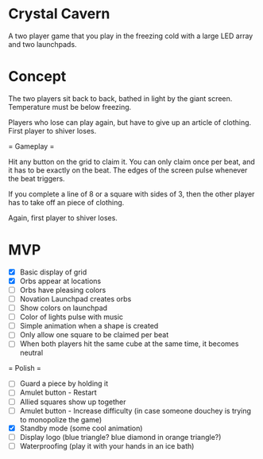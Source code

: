 # Crystal Cavern

A two player game that you play in the freezing cold with a large LED array and two launchpads.

# Concept

The two players sit back to back, bathed in light by the giant screen. Temperature must be below freezing.

Players who lose can play again, but have to give up an article of clothing. First player to shiver loses.

= Gameplay =

Hit any button on the grid to claim it. You can only claim once per beat, and it has to be exactly on the beat. The edges of the screen pulse whenever the beat triggers.

If you complete a line of 8 or a square with sides of 3, then the other player has to take off an piece of clothing.

Again, first player to shiver loses.

# MVP

- [x] Basic display of grid
- [x] Orbs appear at locations
- [ ] Orbs have pleasing colors
- [ ] Novation Launchpad creates orbs
- [ ] Show colors on launchpad
- [ ] Color of lights pulse with music
- [ ] Simple animation when a shape is created
- [ ] Only allow one square to be claimed per beat
- [ ] When both players hit the same cube at the same time, it becomes neutral

= Polish =

- [ ] Guard a piece by holding it
- [ ] Amulet button - Restart
- [ ] Allied squares show up together
- [ ] Amulet button - Increase difficulty (in case someone douchey is trying to monopolize the game)
- [x] Standby mode (some cool animation)
- [ ] Display logo (blue triangle? blue diamond in orange triangle?)
- [ ] Waterproofing (play it with your hands in an ice bath)
